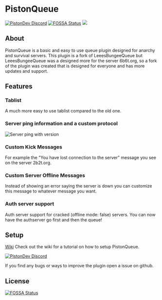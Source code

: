 # PistonQueue

[![PistonDev Discord](https://discord.com/api/guilds/739784741124833301/embed.png)](https://discord.gg/CDrcxzH)
[![FOSSA Status](https://app.fossa.com/api/projects/git%2Bgithub.com%2FAlexProgrammerDE%2FPistonQueue.svg?type=shield)](https://app.fossa.com/projects/git%2Bgithub.com%2FAlexProgrammerDE%2FPistonQueue?ref=badge_shield)
[![](https://img.shields.io/badge/contributions-welcome-brightgreen)](https://github.com/AlexProgrammerDE/PistonQueue)

## About

PistonQueue is a basic and easy to use queue plugin designed for anarchy and survival servers. This plugin is a fork of
LeeesBungeeQueue but LeeesBungeeQueue was a designed more for the server 6b6t.org, so a fork of the plugin was created
that is designed for everyone and has more updates and support.

## Features

### Tablist

A much more easy to use tablist compared to the old one.

### Server ping information and a custom protocol

![Server ping with version](https://cdn.discordapp.com/attachments/722198099132678148/751842799682453606/unknown.png)

### Custom Kick Messages

For example the "You have lost connection to the server" message you see on the server 2b2t.org.

### Custom Server Offline Messages

Instead of showing an error saying the server is down you can customize this message to whatever message you want.

### Auth server support

Auth server support for cracked (offline mode: false) servers. You can now have the authserver go first and then the
queue!

## Setup

[Wiki](https://github.com/AlexProgrammerDE/PistonQueue/wiki)
Check out the wiki for a tutorial on how to setup PistonQueue.

[![PistonDev Discord](https://discord.com/api/guilds/739784741124833301/widget.png?style=banner2)](https://discord.gg/CDrcxzH)

If you find any bugs or ways to improve the plugin open a issue on github.


## License
[![FOSSA Status](https://app.fossa.com/api/projects/git%2Bgithub.com%2FAlexProgrammerDE%2FPistonQueue.svg?type=large)](https://app.fossa.com/projects/git%2Bgithub.com%2FAlexProgrammerDE%2FPistonQueue?ref=badge_large)